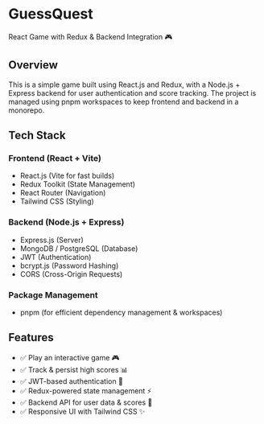 # GuessQuest

React Game with Redux & Backend Integration 🎮

## Overview

This is a simple game built using React.js and Redux, with a Node.js + Express backend for user authentication and score tracking. The project is managed using pnpm workspaces to keep frontend and backend in a monorepo.

## Tech Stack

### Frontend (React + Vite)
- React.js (Vite for fast builds)
- Redux Toolkit (State Management)
- React Router (Navigation)
- Tailwind CSS (Styling)

### Backend (Node.js + Express)
- Express.js (Server)
- MongoDB / PostgreSQL (Database)
- JWT (Authentication)
- bcrypt.js (Password Hashing)
- CORS (Cross-Origin Requests)

### Package Management
- pnpm (for efficient dependency management & workspaces)

## Features

- ✅ Play an interactive game 🎮
- ✅ Track & persist high scores 📊
- ✅ JWT-based authentication 🔐
- ✅ Redux-powered state management ⚡
- ✅ Backend API for user data & scores 🚀
- ✅ Responsive UI with Tailwind CSS ✨
